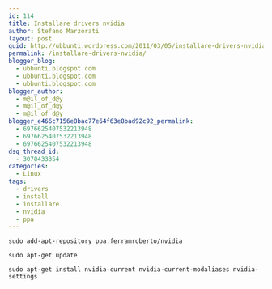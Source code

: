 ```yaml
---
id: 114
title: Installare drivers nvidia
author: Stefano Marzorati
layout: post
guid: http://ubbunti.wordpress.com/2011/03/05/installare-drivers-nvidia
permalink: /installare-drivers-nvidia/
blogger_blog:
  - ubbunti.blogspot.com
  - ubbunti.blogspot.com
  - ubbunti.blogspot.com
blogger_author:
  - m@il_of_d@y
  - m@il_of_d@y
  - m@il_of_d@y
blogger_e466c7156e8bac77e64f63e8bad92c92_permalink:
  - 6976625407532213948
  - 6976625407532213948
  - 6976625407532213948
dsq_thread_id:
  - 3078433354
categories:
  - Linux
tags:
  - drivers
  - install
  - installare
  - nvidia
  - ppa
---
```

`sudo add-apt-repository ppa:ferramroberto/nvidia`

`sudo apt-get update`

`sudo apt-get install nvidia-current nvidia-current-modaliases nvidia-settings`